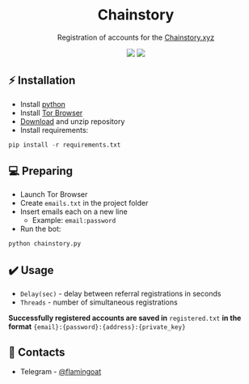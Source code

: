 <h1 align="center">Chainstory</h1>

<p align="center">Registration of accounts for the <a href="https://www.chainstory.xyz/">Chainstory.xyz</a></p>
<p align="center">
<img src="https://img.shields.io/badge/python-3670A0?style=for-the-badge&logo=python&logoColor=ffdd54">
<img src="https://img.shields.io/badge/Tor-7D4698?style=for-the-badge&logo=Tor-Browser&logoColor=white">
</p>

## ⚡ Installation
+ Install [python](https://www.google.com/search?client=opera&q=how+install+python)
+ Install [Tor Browser](https://www.torproject.org/download/)
+ [Download](https://sites.northwestern.edu/researchcomputing/resources/downloading-from-github) and unzip repository
+ Install requirements:
```python
pip install -r requirements.txt
```

## 💻 Preparing
+ Launch Tor Browser
+ Create ```emails.txt``` in the project folder
+ Insert emails each on a new line
  + Example: ```email:password```
+ Run the bot:
```python
python chainstory.py
```

## ✔️ Usage
+ ```Delay(sec)``` - delay between referral registrations in seconds
+ ```Threads``` - number of simultaneous registrations

**Successfully registered accounts are saved in** ```registered.txt``` **in the format** ```{email}:{password}:{address}:{private_key}```

## 📧 Contacts
+ Telegram - [@flamingoat](https://t.me/flamingoat)
